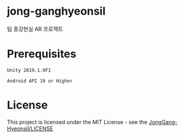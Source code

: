 # jong-ganghyeonsil
팀 종강현실 AR 프로젝트
# Prerequisites
    Unity 2019.1.9F1
    
    Android API 19 or Higher
# License
This project is licensed under the MIT License - see the [JongGang-Hyeonsil/LICENSE](LICENSE)
